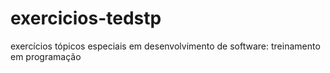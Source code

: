 # exercicios-tedstp
exercícios tópicos especiais em desenvolvimento de software: treinamento em programação
